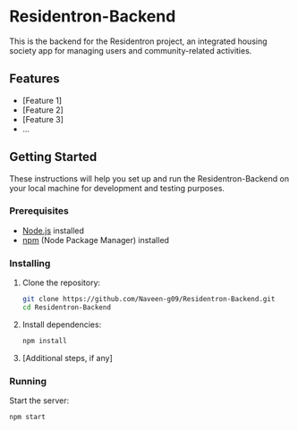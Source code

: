 # Residentron-Backend

This is the backend for the Residentron project, an integrated housing society app for managing users and community-related activities.

## Features

- [Feature 1]
- [Feature 2]
- [Feature 3]
- ...

## Getting Started

These instructions will help you set up and run the Residentron-Backend on your local machine for development and testing purposes.

### Prerequisites

- [Node.js](https://nodejs.org/) installed
- [npm](https://www.npmjs.com/) (Node Package Manager) installed

### Installing

1. Clone the repository:

    ```bash
    git clone https://github.com/Naveen-g09/Residentron-Backend.git
    cd Residentron-Backend
    ```

2. Install dependencies:

    ```bash
    npm install
    ```

3. [Additional steps, if any]

### Running

Start the server:

```bash
npm start
